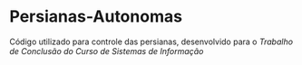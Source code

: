 # Persianas-Autonomas
Código utilizado para controle das persianas, desenvolvido para o *Trabalho de Conclusão do Curso de Sistemas de Informação*

